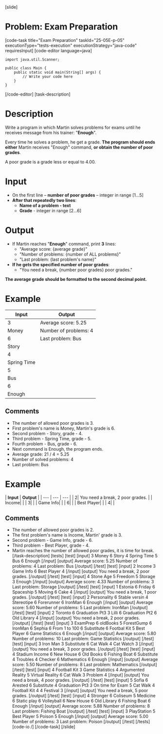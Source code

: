 [slide]
# Problem: Exam Preparation
[code-task title="Exam Preparation" taskId="25-05E-p-05" executionType="tests-execution" executionStrategy="java-code" requiresInput]
[code-editor language=java]
```
import java.util.Scanner;

public class Main {
    public static void main(String[] args) {
        // Write your code here
    }
}
```
[/code-editor]
[task-description]
# Description 
Write a program in which Martin solves problems for exams until he receives message from his trainer: "**Enough**". 

Every time he solves a problem, he get a grade. **The program should ends either** Martin receives "Enough" command, **or obtain the number of poor grades**. 

A poor grade is a grade less or equal to 4.00.

# Input
- On the first line – **number of poor grades** – integer in range \[1…5\]
- **After that repeatedly two lines**:
  - **Name of a problem - text**
  - **Grade** - integer in range \[2…6\]

# Output
- If Martin reaches "**Enough**" command, print **3** lines:
  - "Average score: \{average grade\}"
  - "Number of problems: \{number of ALL problems\}"
  - "Last problem: \{last problem\'s name\}"
- **If he gets the specified number of poor grades**:
  - "You need a break, \{number poor grades\} poor grades."

**The average grade should be formatted to the second decimal point.**

# Example
| **Input** | **Output** |
| --- | --- |
| 3 | Average score: 5.25 |
| Money | Number of problems: 4 |
| 6 | Last problem: Bus |
| Story | |
| 4 | |
| Spring Time | |
| 5 | |
| Bus | |
| 6 | |
| Enough | |

## Comments
- The number of allowed poor grades is 3.
- First problem\'s name is Money, Martin\'s grade is 6.
- Second problem - Story, grade - 4.
- Third problem - Spring Time, grade - 5.
- Fourth problem - Bus, grade - 6.
- Next command is Enough, the program ends.
- Average grade: 21 / 4 = 5.25
- Number of solved problems: 4
- Last problem: Bus

# Example
| **Input** | **Output** |
| --- | --- | --- |
| 2| You need a break, 2 poor grades. |
| Income| |
| 3| |
| Game Info| |
| 6| |
| Best Player| |
| 4| |

## Comments
- The number of allowed poor grades is 2.
- The first problem\'s name is Income, Martin\' grade is 3.
- Second problem - Game Info, grade - 6.
- Third problem - Best Player, grade - 4.
- Martin reaches the number of allowed poor grades, it is time for break.
[/task-description]
[tests]
[test]
[input]
3
Money
6
Story
4
Spring Time
5
Bus
6
Enough
[/input]
[output]
Average score: 5.25
Number of problems: 4
Last problem: Bus
[/output]
[/test]
[test]
[input]
2
Income
3
Game Info
6
Best Player
4
[/input]
[output]
You need a break, 2 poor grades.
[/output]
[/test]
[test]
[input]
4
Stone Age
5
Freedom
5
Storage
3
Enough
[/input]
[output]
Average score: 4.33
Number of problems: 3
Last problem: Storage
[/output]
[/test]
[test]
[input]
1
Estonia
6
Friday
6
Spaceship
5
Moving
6
Cake
4
[/input]
[output]
You need a break, 1 poor grades.
[/output]
[/test]
[test]
[input]
2
Personality
6
Stable versin
4
Stereotipe
6
Forerunner
6
IronMan
6
Enough
[/input]
[output]
Average score: 5.60
Number of problems: 5
Last problem: IronMan
[/output]
[/test]
[test]
[input]
2
Toronto
6
Graduation Pt3
3
Lilli
6
Graduation Pt2
6
Old Library
4
[/input]
[output]
You need a break, 2 poor grades.
[/output]
[/test]
[test]
[input]
3
ExamPrep
6
oldBooks
5
ForestGump
6
IronMan
6
Sephia
6
From 1 to 100
6
Substitute
6
Footbal Kit
5
Best Player
6
Game Statistics
6
Enough
[/input]
[output]
Average score: 5.80
Number of problems: 10
Last problem: Game Statistics
[/output]
[/test]
[test]
[input]
3
Iron Man
3
Substitute
6
Cat Walk
4
Cat Watch
3
[/input]
[output]
You need a break, 3 poor grades.
[/output]
[/test]
[test]
[input]
4
Stadium Income
6
New House
6
Old Books
6
Fishing Boat
6
Substitute
4
Troubles
4
Checker
6
Mathematics
6
Enough
[/input]
[output]
Average score: 5.50
Number of problems: 8
Last problem: Mathematics
[/output]
[/test]
[test]
[input]
4
Football Kit
3
Game Statistics
4
Argumented Reality
5
Virtual Reality
6
Cat Walk
3
Problem
4
[/input]
[output]
You need a break, 4 poor grades.
[/output]
[/test]
[test]
[input]
5
Sofia
6
Arested
6
Substitute
4
Graduation Pt3
3
On time for Exam
5
Cat Walk
4
Football Kit 4
4
Festival
3
[/input]
[output]
You need a break, 5 poor grades.
[/output]
[/test]
[test]
[input]
4
Stronger
6
Coliseum
5
Medicine
6
Static play
6
Volleyball
6
New House
6
Old Library
6
Fishing Boat 
6
Enough
[/input]
[output]
Average score: 5.88
Number of problems: 8
Last problem: Fishing Boat
[/output]
[/test]
[test]
[input]
3
PlayStation
5
Best Player
5
Poison
5
Enough
[/input]
[output]
Average score: 5.00
Number of problems: 3
Last problem: Poison
[/output]
[/test]
[/tests]
[code-io /]
[/code-task]
[/slide]